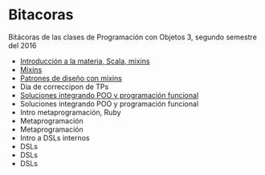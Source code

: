 # Bitacoras
Bitácoras de las clases de Programación con Objetos 3, segundo semestre del 2016

 - [Introducción a la materia, Scala, mixins](clase_1.md)
 - [Mixins](clase_2.md)
 - [Patrones de diseño con mixins](clase_3.md)
 - Día de correccipon de TPs
 - [Soluciones integrando POO y programación funcional](clase_5.md)
 - Soluciones integrando POO y programación funcional
 - Intro metaprogramación, Ruby
 - Metaprogramación
 - Metaprogramación
 - Intro a DSLs internos
 - DSLs
 - DSLs
 - DSLs

